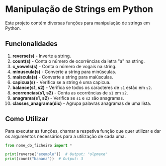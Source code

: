 # Manipulação de Strings em Python

Este projeto contém diversas funções para manipulação de strings em Python.

## Funcionalidades

1. **reverse(s)** - Inverte a string.
2. **count(s)** - Conta o número de ocorrências da letra "a" na string.
3. **c_vowels(s)** - Conta o número de vogais na string.
4. **minuscula(s)** - Converte a string para minúsculas.
5. **maiscula(s)** - Converte a string para maiúsculas.
6. **capicua(s)** - Verifica se a string é uma capicua.
7. **balance(s1, s2)** - Verifica se todos os caracteres de `s1` estão em `s2`.
8. **ocorrencias(s1, s2)** - Conta as ocorrências de `s1` em `s2`.
9. **anagrama(s1, s2)** - Verifica se `s1` e `s2` são anagramas.
10. **classes_anagrama(dic)** - Agrupa palavras anagramas de uma lista.

## Como Utilizar

Para executar as funções, chamar a respetiva função que quer utilizar e dar os argumentos necessários para a utilização de cada uma.

```python
from nome_do_ficheiro import *

print(reverse("exemplo"))  # Output: "olpmexe"
print(count("banana"))  # Output: 3
```




